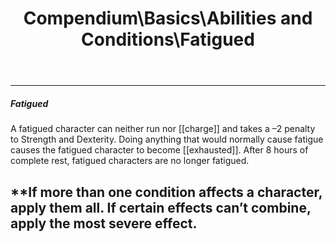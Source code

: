﻿---
lang: en
aliases: [Fatigued]
title: Compendium\Basics\Abilities and Conditions\Fatigued
tag: Conditions
---

---
##### Fatigued

A fatigued character can neither run nor [[charge]] and takes a –2 penalty to Strength and Dexterity. Doing anything that would normally cause fatigue causes the fatigued character to become [[exhausted]]. After 8 hours of complete rest, fatigued characters are no longer fatigued.

**If more than one condition affects a character, apply them all. If certain effects can’t combine, apply the most severe effect.
<br><br>
---
